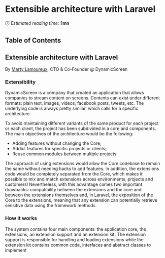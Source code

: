 # Extensible architecture with Laravel
🕑 *Estimated reading time:* **?mn**

## Table of Contents

## Extensible architecture with Laravel
By [Marty Lamoureux](https://twitter.com/martylamoureux), CTO & Co-Founder @ DynamicScreen

### Extensibility

DynamicScreen is a company that created an application that allows companies to stream content on screens. Contents can exist under different formats: plain text, images, videos, facebook posts, tweets, etc. The underlying code is always pretty similar, which calls for a specific architecture.

To avoid maintaining different variants of the same product for each project or each client, the project has been subdivided in a core and components. The main objectives of the architecture would be the following:
- Adding features without changing the Core;
- Addict features for specific projects or clients;
- Reuse common modules between multiple projects.

The approach of using extensions would allow the Core codebase to remain the same without needing hacks to add features. In addition, the extensions code would be completely separated from the Core, which makes it possible to mix and match extensions across environments, projects and customers! Nevertheless, with this advantage comes two important drawbacks: compatibility between the extensions and the core and between the extensions themselves and, in Laravel, the exposition of the Core to the extensions, meaning that any extension can potentially retrieve sensitive data using the framework methods.

### How it works

The system contains four main components: the application core, the extensions, an extension support and an extension kit. The extension support is responsible for handling and loading extensions while the extension kit contains common code, interfaces and abstract classes to implement
